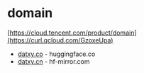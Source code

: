 # domain
[https://cloud.tencent.com/product/domain](https://curl.qcloud.com/GzoxeUpa)  

-  [datxy.co](https://datxy.co) - huggingface.co
-  [datxy.cn](https://datxy.cn) - hf-mirror.com
